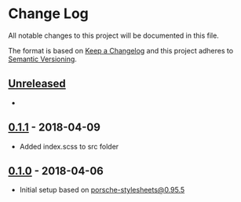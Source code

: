# Change Log

All notable changes to this project will be documented in this file.

The format is based on [Keep a Changelog](http://keepachangelog.com/)
and this project adheres to [Semantic Versioning](http://semver.org/).

## [Unreleased]
* 

## [0.1.1] - 2018-04-09
* Added index.scss to src folder

## [0.1.0] - 2018-04-06
* Initial setup based on porsche-stylesheets@0.95.5

[unreleased]: https://bitbucket.org/porschedev/porsche-ui-kit/compare/diff?targetBranch=refs%2Ftags%2Fv0.1.0&sourceBranch=refs%2Fheads%2Fmaster
[0.1.1]: https://bitbucket.org/porschedev/porsche-ui-kit/commits/all?until=refs%2Ftags%2Fv0.1.1
[0.1.0]: https://bitbucket.org/porschedev/porsche-ui-kit/commits/all?until=refs%2Ftags%2Fv0.1.0
